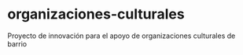# organizaciones-culturales
Proyecto de innovación para el apoyo de organizaciones culturales de barrio
